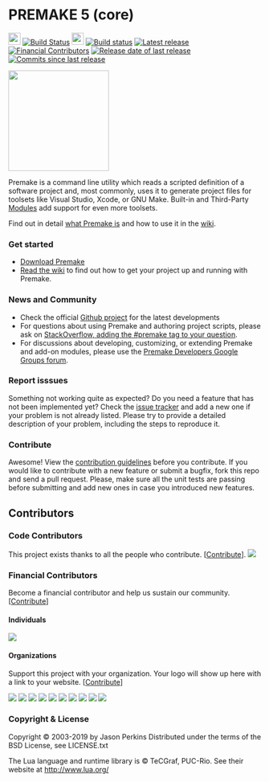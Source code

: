 # PREMAKE 5 (core)
<img src="https://github.com/premake/premake-core/wiki/linux-widget.jpeg" width="24" height="24"/> [![Build Status](https://travis-ci.org/premake/premake-core.svg?branch=master)](https://travis-ci.org/premake/premake-core)  <img src="https://github.com/premake/premake-core/wiki/windows-widget.jpeg" width="24" height="24"/> [![Build status](https://ci.appveyor.com/api/projects/status/lc9g332y2lqvel8h?svg=true)](https://ci.appveyor.com/project/PremakeOrganization/premake-core)
 [![Latest release](https://img.shields.io/github/release/premake/premake-core/all.svg)]()
 [![Financial Contributors](https://opencollective.com/premake/all/badge.svg?label=financial+contributors)](https://opencollective.com/premake)
 [![Release date of last release](https://img.shields.io/github/release-date-pre/premake/premake-core.svg)]()
 [![Commits since last release](https://img.shields.io/github/commits-since/premake/premake-core/v5.0.0-alpha14.svg)]()

<img src="http://premake.github.io/premake-logo.png" width="200" height="200" />

Premake is a command line utility which reads a scripted definition of a software project and, most commonly, uses it to generate project files for toolsets like Visual Studio, Xcode, or GNU Make. Built-in and Third-Party [Modules](https://github.com/premake/premake-core/wiki/Modules) add support for even more toolsets.

Find out in detail [what Premake is](https://github.com/premake/premake-core/wiki/What-Is-Premake) and how to use it in the [wiki](https://github.com/premake/premake-core/wiki).

### Get started

* [Download Premake](http://premake.github.io/download.html)
* [Read the wiki](https://github.com/premake/premake-core/wiki) to find out how to get your project up and running with Premake.


### News and Community

* Check the official [Github project](https://github.com/premake/premake-core) for the latest developments
* For questions about using Premake and authoring project scripts, please ask on [StackOverflow, adding the #premake tag to your question](http://stackoverflow.com/questions/tagged/premake).
* For discussions about developing, customizing, or extending Premake and add-on modules, please use the [Premake Developers Google Groups forum](https://groups.google.com/forum/#!forum/premake-development).

### Report isssues

Something not working quite as expected? Do you need a feature that has not been implemented yet? Check the [issue tracker](https://github.com/premake/premake-core/issues) and add a new one if your problem is not already listed. Please try to provide a detailed description of your problem, including the steps to reproduce it.

### Contribute

Awesome! View the [contribution guidelines](https://github.com/premake/premake-core/wiki/Contribution-Guidelines) before you contribute. If you would like to contribute with a new feature or submit a bugfix, fork this repo and send a pull request. Please, make sure all the unit tests are passing before submitting and add new ones in case you introduced new features.

## Contributors

### Code Contributors

This project exists thanks to all the people who contribute. [[Contribute](CONTRIBUTING.md)].
<a href="https://github.com/premake/premake-core/graphs/contributors"><img src="https://opencollective.com/premake/contributors.svg?width=890&button=false" /></a>

### Financial Contributors

Become a financial contributor and help us sustain our community. [[Contribute](https://opencollective.com/premake/contribute)]

#### Individuals

<a href="https://opencollective.com/premake"><img src="https://opencollective.com/premake/individuals.svg?width=890"></a>

#### Organizations

Support this project with your organization. Your logo will show up here with a link to your website. [[Contribute](https://opencollective.com/premake/contribute)]

<a href="https://opencollective.com/premake/organization/0/website"><img src="https://opencollective.com/premake/organization/0/avatar.svg"></a>
<a href="https://opencollective.com/premake/organization/1/website"><img src="https://opencollective.com/premake/organization/1/avatar.svg"></a>
<a href="https://opencollective.com/premake/organization/2/website"><img src="https://opencollective.com/premake/organization/2/avatar.svg"></a>
<a href="https://opencollective.com/premake/organization/3/website"><img src="https://opencollective.com/premake/organization/3/avatar.svg"></a>
<a href="https://opencollective.com/premake/organization/4/website"><img src="https://opencollective.com/premake/organization/4/avatar.svg"></a>
<a href="https://opencollective.com/premake/organization/5/website"><img src="https://opencollective.com/premake/organization/5/avatar.svg"></a>
<a href="https://opencollective.com/premake/organization/6/website"><img src="https://opencollective.com/premake/organization/6/avatar.svg"></a>
<a href="https://opencollective.com/premake/organization/7/website"><img src="https://opencollective.com/premake/organization/7/avatar.svg"></a>
<a href="https://opencollective.com/premake/organization/8/website"><img src="https://opencollective.com/premake/organization/8/avatar.svg"></a>
<a href="https://opencollective.com/premake/organization/9/website"><img src="https://opencollective.com/premake/organization/9/avatar.svg"></a>

### Copyright & License

Copyright &copy; 2003-2019 by Jason Perkins
Distributed under the terms of the BSD License, see LICENSE.txt

The Lua language and runtime library is &copy; TeCGraf, PUC-Rio.
See their website at http://www.lua.org/
